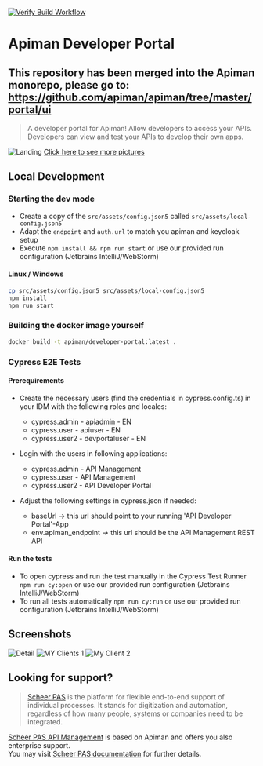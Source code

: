 [![Verify Build Workflow](https://github.com/apiman/apiman-developer-portal/actions/workflows/verify.yml/badge.svg)](https://github.com/apiman/apiman-developer-portal/actions/workflows/verify.yml)

# Apiman Developer Portal

## This repository has been merged into the Apiman monorepo, please go to: https://github.com/apiman/apiman/tree/master/portal/ui

 > A developer portal for Apiman! Allow developers to access your APIs. Developers can view and test your APIs to develop their own apps.

![Landing](./docu/landing.png)
[Click here to see more pictures](#screenshots)


## Local Development

### Starting the dev mode

* Create a copy of the `src/assets/config.json5` called `src/assets/local-config.json5`
* Adapt the `endpoint` and `auth.url` to match you apiman and keycloak setup
* Execute `npm install && npm run start` or use our provided run configuration (Jetbrains IntelliJ/WebStorm)

#### Linux / Windows
```bash
cp src/assets/config.json5 src/assets/local-config.json5
npm install
npm run start
```

### Building the docker image yourself

```bash
docker build -t apiman/developer-portal:latest .
```

### Cypress E2E Tests
#### Prerequirements
* Create the necessary users (find the credentials in cypress.config.ts) in your IDM with the following roles and locales:
  * cypress.admin - apiadmin - EN 
  * cypress.user - apiuser - EN
  * cypress.user2 - devportaluser - EN

* Login with the users in following applications:
  * cypress.admin - API Management  
  * cypress.user - API Management  
  * cypress.user2 - API Developer Portal  

* Adjust the following settings in cypress.json if needed:
  * baseUrl -> this url should point to your running 'API Developer Portal'-App 
  * env.apiman_endpoint -> this url should be the API Management REST API

#### Run the tests
* To open cypress and run the test manually in the Cypress Test Runner  `npm run cy:open` or use our provided run configuration (Jetbrains IntelliJ/WebStorm)
* To run all tests automatically `npm run cy:run` or use our provided run configuration (Jetbrains IntelliJ/WebStorm)

## Screenshots
![Detail](./docu/detail.png)
![MY Clients 1](./docu/my-client1.png)
![My Client 2](./docu/my-client2.png)

## Looking for support?

> [Scheer PAS](https://www.scheer-pas.com/en/) is the platform for flexible end-to-end support of individual processes. It stands for digitization and automation, regardless of how many people, systems or companies need to be integrated.

[Scheer PAS API Management](https://www.scheer-pas.com/en/api-management/) is based on Apiman and offers you also
enterprise support.\
You may visit [Scheer PAS documentation](https://doc.scheer-pas.com/display/HOME) for further details.
